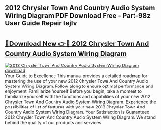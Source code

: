 ## 2012 Chrysler Town And Country Audio System Wiring Diagram PDF Download Free - Part-98z User Guide Repair tejlv

# <h2><a href="http://dfsy0m.blite.top/?on=2012+Chrysler+Town+And+Country+Audio+System+Wiring+Diagram">🔗Download New 👉🔴 2012 Chrysler Town And Country Audio System Wiring Diagram</a></h2>

[![2012 Chrysler Town And Country Audio System Wiring Diagram download](https://i.imgur.com/lujVjoI.png)](http://dfsy0m.blite.top/?on=2012+Chrysler+Town+And+Country+Audio+System+Wiring+Diagram)
Your Guide to Excellence This manual provides a detailed roadmap for mastering the use of your new 2012 Chrysler Town And Country Audio System Wiring Diagram. Follow along to ensure optimal performance and enjoyment. Familiarize Yourself Before you begin, take a moment to familiarize yourself with the functions and capabilities of your new 2012 Chrysler Town And Country Audio System Wiring Diagram. Experience the possibilities of list of features with your new 2012 Chrysler Town And Country Audio System Wiring Diagram. Your Satisfaction is Guaranteed 2012 Chrysler Town And Country Audio System Wiring Diagram. We stand behind the quality of our products and services.
